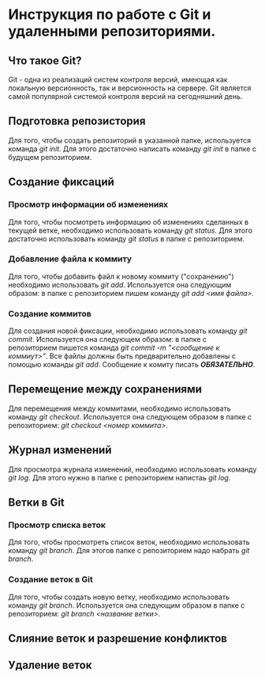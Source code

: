 # Инструкция по работе с Git и удаленными репозиториями.

## Что такое Git?

Git - одна из реализаций систем контроля версий, имеющая как локальную версионность, так и версионность на сервере. Git является самой популярной системой контроля версий на сегодняшний день.

## Подготовка репозистория

Для того, чтобы создать репозиторий в указанной папке, используется команда *git init*. Для этого достаточно написать команду *git init* в папке с будущем репозиторием.

## Создание фиксаций

### Просмотр информации об изменениях

Для того, чтобы посмотреть информацию об изменениях сделанных в текущей ветке, необходимо использовать команду *git status*. Для этого достаточно использовать команду *git status* в папке с репозиторием.

### Добавление файла к коммиту

Для того, чтобы добавить файл к новому коммиту ("сохранению") необходимо использовать *git add*. Используется она следующим образом: в папке с репозиторием пишем команду *git add <имя файла>*.

### Создание коммитов

Для создания новой фиксации, необходимо использовать команду *git commit*. Используется она следующем образом: в папке с репозиторием пишется команда *git commit -m "<сообщение к коммиут>"*. Все файлы должны быть предварительно добавлены с помощью команды *git add*. Сообщение к комиту писать ***ОБЯЗАТЕЛЬНО***.

## Перемещение между сохранениями

Для перемещения между коммитами, необходимо использовать команду *git checkout*. Используется она следующем образом в папке с репозиторием: *git checkout <номер коммита>*.

## Журнал изменений

Для просмотра журнала изменений, необходимо использовать команду *git log*. Для этого нужно в папке с репозиторием напистаь *git log*.

## Ветки в Git

### Просмотр списка веток

Для того, чтобы просмотреть список веток, необходимо использовать команду *git branch*. Для этогов папке с репозиторием надо набрать *git branch*.

### Создание веток в Git

Для того, чтобы создать новую ветку, необходимо использовать команду *git branch*. Используется она следующим образом в папке с репозиторием: *git branch <название ветки>*.

## Слияние веток и разрешение конфликтов

## Удаление веток
